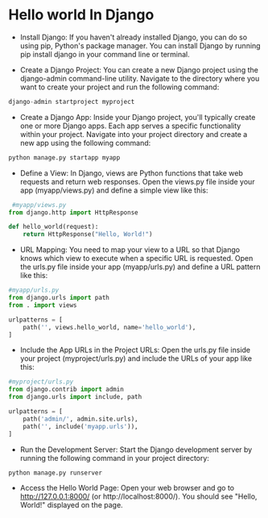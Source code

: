 # Hello world In Django
- Install Django: If you haven't already installed Django, you can do so using pip, Python's package manager. You can install Django by running pip install django in your command line or terminal.

- Create a Django Project: You can create a new Django project using the django-admin command-line utility. Navigate to the directory where you want to create your project and run the following command:

```python
django-admin startproject myproject
```
- Create a Django App: Inside your Django project, you'll typically create one or more Django apps. Each app serves a specific functionality within your project. Navigate into your project directory and create a new app using the following command:

```python
python manage.py startapp myapp
```
- Define a View: In Django, views are Python functions that take web requests and return web responses. Open the views.py file inside your app (myapp/views.py) and define a simple view like this:

```python
 #myapp/views.py
from django.http import HttpResponse

def hello_world(request):
    return HttpResponse("Hello, World!")
```
- URL Mapping: You need to map your view to a URL so that Django knows which view to execute when a specific URL is requested. Open the urls.py file inside your app (myapp/urls.py) and define a URL pattern like this:

```python
#myapp/urls.py
from django.urls import path
from . import views

urlpatterns = [
    path('', views.hello_world, name='hello_world'),
]
```
- Include the App URLs in the Project URLs: Open the urls.py file inside your project (myproject/urls.py) and include the URLs of your app like this:

```python
#myproject/urls.py
from django.contrib import admin
from django.urls import include, path

urlpatterns = [
    path('admin/', admin.site.urls),
    path('', include('myapp.urls')),
]
```
- Run the Development Server: Start the Django development server by running the following command in your project directory:

```python
python manage.py runserver
```
- Access the Hello World Page: Open your web browser and go to http://127.0.0.1:8000/ (or http://localhost:8000/). You should see "Hello, World!" displayed on the page.
